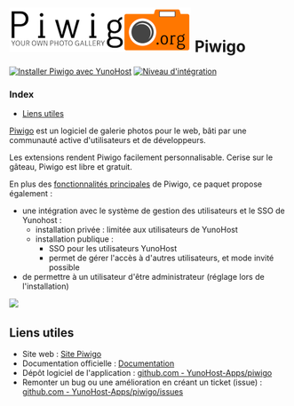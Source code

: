 # <img src="/images/piwigo_logo.png" height="80px" alt="logo de Piwigo"> Piwigo

[![Installer Piwigo avec YunoHost](https://install-app.yunohost.org/install-with-yunohost.png)](https://install-app.yunohost.org/?app=piwigo) [![Niveau d'intégration](https://dash.yunohost.org/integration/piwigo.svg)](https://dash.yunohost.org/appci/app/piwigo)


### Index

- [Liens utiles](#liens-utiles)

[Piwigo](http://piwigo.org) est un logiciel de galerie photos pour le web, bâti par une communauté active d'utilisateurs et de développeurs.

Les extensions rendent Piwigo facilement personnalisable. Cerise sur le gâteau, Piwigo est libre et gratuit.

En plus des [fonctionnalités principales](http://piwigo.org/basics/features) de Piwigo, ce paquet propose également :

* une intégration avec le système de gestion des utilisateurs et le SSO de Yunohost :
   * installation privée : limitée aux utilisateurs de YunoHost
   * installation publique :
      * SSO pour les utilisateurs YunoHost
      * permet de gérer l'accès à d'autres utilisateurs, et mode invité possible
* de permettre à un utilisateur d'être administrateur (réglage lors de l'installation)

![](http://piwigo.org/screenshots/homepage/piwigo-batch-manager.png)


## Liens utiles


+ Site web : [Site Piwigo](https://piwigo.org)
+ Documentation officielle : [Documentation](https://piwigo.org/doc/doku.php)
+ Dépôt logiciel de l'application : [github.com - YunoHost-Apps/piwigo](https://github.com/YunoHost-Apps/piwigo_ynh)
+ Remonter un bug ou une amélioration en créant un ticket (issue) : [github.com - YunoHost-Apps/piwigo/issues](https://github.com/YunoHost-Apps/piwigo_ynh/issues)
